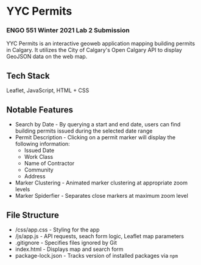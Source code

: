 # YYC Permits
### ENGO 551 Winter 2021 Lab 2 Submission 
YYC Permits is an interactive geoweb application mapping building permits in Calgary. It utilizes the City of Calgary's Open Calgary API to display GeoJSON data on the web map.

## Tech Stack
Leaflet, JavaScript, HTML + CSS

## Notable Features
* Search by Date - By querying a start and end date, users can find building permits issued during the selected date range
* Permit Description - Clicking on a permit marker will display the following information:
  * Issued Date
  * Work Class
  * Name of Contractor
  * Community
  * Address
* Marker Clustering - Animated marker clustering at appropriate zoom levels
* Marker Spiderfier - Separates close markers at maximum zoom level

## File Structure
* /css/app.css - Styling for the app 
* /js/app.js - API requests, seach form logic, Leaflet map parameters 
* .gitignore - Specifies files ignored by Git
* index.html - Displays map and search form
* package-lock.json - Tracks version of installed packages via `npm` 
